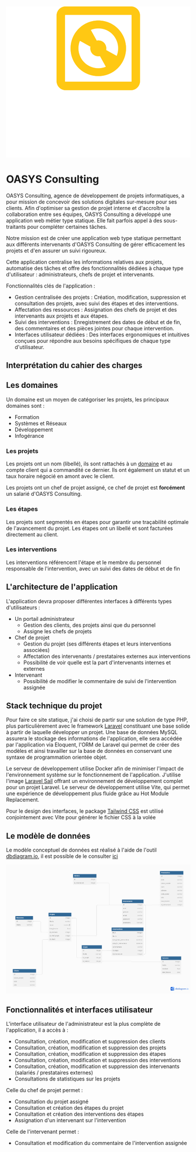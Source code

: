![logo Oasys](/public/assets/images/logo/png/logo-no-background.png)

# OASYS Consulting

OASYS Consulting, agence de développement de projets informatiques, a pour mission de concevoir des solutions digitales sur-mesure pour ses clients. Afin d'optimiser sa gestion de projet interne et d'accroître la collaboration entre ses équipes, OASYS Consulting a développé une application web métier type statique. Elle fait parfois appel à des sous-traitants pour compléter certaines tâches.

Notre mission est de créer une application web type statique permettant aux différents intervenants d'OASYS Consulting de gérer efficacement les projets et d'en assurer un suivi rigoureux.

Cette application centralise les informations relatives aux projets, automatise des tâches et offre des fonctionnalités dédiées à chaque type d'utilisateur : administrateurs, chefs de projet et intervenants.

Fonctionnalités clés de l'application :

- Gestion centralisée des projets : Création, modification, suppression et consultation des projets, avec suivi des étapes et des interventions.
- Affectation des ressources : Assignation des chefs de projet et des intervenants aux projets et aux étapes.
- Suivi des interventions : Enregistrement des dates de début et de fin, des commentaires et des pièces jointes pour chaque intervention.
- Interfaces utilisateur dédiées : Des interfaces ergonomiques et intuitives conçues pour répondre aux besoins spécifiques de chaque type d'utilisateur.

## Interprétation du cahier des charges

## Les domaines

Un domaine est un moyen de catégoriser les projets, les principaux domaines sont :
 - Formation
 - Systèmes et Réseaux
 - Développement
 - Infogérance

### Les projets

Les projets ont un nom (libellé), ils sont rattachés à un [domaine](#les-domaines) et au compte client qui a commandité ce dernier. Ils ont également un statut et un taux horaire négocié en amont avec le client.

Les projets ont un chef de projet assigné, ce chef de projet est **forcément** un salarié d'OASYS Consulting.

### Les étapes

Les projets sont segmentés en étapes pour garantir une traçabilité optimale de l'avancement du projet. Les étapes ont un libellé et sont facturées directement au client.

### Les interventions

Les interventions référencent l'étape et le membre du personnel responsable de l'intervention, avec un suivi des dates de début et de fin

## L'architecture de l'application

L'application devra proposer différentes interfaces à différents types d'utilisateurs :

 - Un portail administrateur
    - Gestion des clients, des projets ainsi que du personnel
    - Assigne les chefs de projets
 - Chef de projet
    - Gestion du projet (ses différents étapes et leurs interventions associées)
    - Affectation des intervenants / prestataires externes aux interventions
    - Possibilité de voir quelle est la part d'intervenants internes et externes
 - Intervenant
    - Possibilité de modifier le commentaire de suivi de l'intervention assignée

## Stack technique du projet

Pour faire ce site statique, j'ai choisi de partir sur une solution de type PHP, plus particulièrement avec le framework [Laravel](https://laravel.com/) constituant une base solide à partir de laquelle développer
un projet. Une base de données MySQL assurera le stockage des informations de l'application, elle sera accédée par l'application via Eloquent, l'ORM de Laravel qui permet de créer des modèles
et ainsi travailler sur la base de données en conservant une syntaxe de programmation orientée objet.

Le serveur de développement utilise Docker afin de minimiser l'impact de l'environnement système sur le fonctionnement de l'application. J'utilise l'image [Laravel Sail](https://laravel.com/docs/10.x/sail#installation)
offrant un environnement de développement complet pour un projet Laravel. Le serveur de développement utilise Vite, qui permet une expérience de développement plus fluide grâce au Hot Module Replacement.

Pour le design des interfaces, le package [Tailwind CSS](https://tailwindcss.com/) est utilisé conjointement avec Vite pour générer le fichier CSS à la volée

## Le modèle de données

Le modèle conceptuel de données est réalisé à l'aide de l'outil [dbdiagram.io](https://dbdiagram.io/home), il est possible de le consulter [ici](https://dbdiagram.io/d/OASYS-Consulting-666859406bc9d447b16984a1)

![MCD](/resources/docs/oasys_mcd.png)



## Fonctionnalités et interfaces utilisateur

L'interface utilisateur de l'administrateur est la plus complète de l'application, il a accès à :
- Consultation, création, modification et suppression des clients
- Consultation, création, modification et suppression des projets
- Consultation, création, modification et suppression des étapes
- Consultation, création, modification et suppression des interventions
- Consultation, création, modification et suppression des intervenants (salariés / prestataires externes)
- Consultations de statistiques sur les projets

Celle du chef de projet permet :
 - Consultation du projet assigné
 - Consultation et création des étapes du projet
 - Consultation et création des interventions des étapes
 - Assignation d'un intervenant sur l'intervention

Celle de l'intervenant permet :
 - Consultation et modification du commentaire de l'intervention assignée
